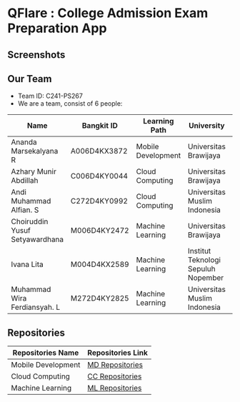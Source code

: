 # QFlare : College Admission Exam Preparation App
## Screenshots
## Our Team
* Team ID: C241-PS267
* We are a team, consist of 6 people:

| Name                           |  Bangkit ID   |   Learning Path      |           University                | LinkedIn |
| ------------------------------ | ------------- | -------------------- | ----------------------------------- | :------: |
| Ananda Marsekalyana R          |  A006D4KX3872 | Mobile Development   | Universitas Brawijaya               | [![LinkedIn](https://img.shields.io/badge/linkedin-%230077B5.svg?style=for-the-badge&logo=linkedin&logoColor=white)](https://www.linkedin.com/in/ananda-marsekalyana-a4746a232/) |
| Azhary Munir Abdillah          |  C006D4KY0044 | Cloud Computing      | Universitas Brawijaya               | [![LinkedIn](https://img.shields.io/badge/linkedin-%230077B5.svg?style=for-the-badge&logo=linkedin&logoColor=white)](https://www.linkedin.com/in/azhary-munir-abdillah/) |
| Andi Muhammad Alfian. S        |  C272D4KY0992 | Cloud Computing      | Universitas Muslim Indonesia        | [![LinkedIn](https://img.shields.io/badge/linkedin-%230077B5.svg?style=for-the-badge&logo=linkedin&logoColor=white)](https://www.linkedin.com/in/andiaalfiann/) |
| Choiruddin Yusuf Setyawardhana |  M006D4KY2472 | Machine Learning     | Universitas Brawijaya               | [![LinkedIn](https://img.shields.io/badge/linkedin-%230077B5.svg?style=for-the-badge&logo=linkedin&logoColor=white)](https://www.linkedin.com/in/choiruddin-yusuf-setyawardhana/) |
| Ivana Lita                     |  M004D4KX2589 | Machine Learning     | Institut Teknologi Sepuluh Nopember | [![LinkedIn](https://img.shields.io/badge/linkedin-%230077B5.svg?style=for-the-badge&logo=linkedin&logoColor=white)](https://www.linkedin.com/in/ivanalita/) |
| Muhammad Wira Ferdiansyah. L   |  M272D4KY2825 | Machine Learning     | Universitas Muslim Indonesia        | [![LinkedIn](https://img.shields.io/badge/linkedin-%230077B5.svg?style=for-the-badge&logo=linkedin&logoColor=white)](https://www.linkedin.com/in/wiraafrdiansyh/) |

## Repositories

|    Repositories Name     |                                Repositories Link                                         |
| ------------------------ | ---------------------------------------------------------------------------------------- |
|  Mobile Development      | [MD Repositories](https://github.com/Capstone-Buddies/qflare-front-end.git)              |
|  Cloud Computing         | [CC Repositories](https://github.com/Capstone-Buddies/qflare-back-end.git)               |
|  Machine Learning        | [ML Repositories](https://github.com/Capstone-Buddies/Machine-Learning.git)              |
